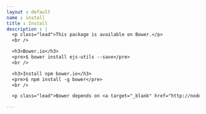 ```yaml
---
layout : default
name : install
title : Install
description : |
  <p class="lead">This package is available on Bower.</p>
  <br />

  <h3>Bower.io</h3>
  <pre>$ bower install ejs-utils --save</pre>
  <br />

  <h3>Install npm bower.io</h3>
  <pre>$ npm install -g bower</pre>
  <br />

  <p class="lead">Bower depends on <a target="_blank" href="http://nodejs.org/">Node.js</a> and <a target="_blank" href="http://npmjs.org/">npm</a>. Also make sure that <a target="_blank" href="http://git-scm.com/">git</a> is installed as some bower packages require it to be fetched and installed.</p>

---
```

